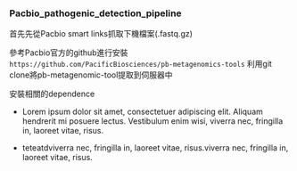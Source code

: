 ### Pacbio_pathogenic_detection_pipeline
首先先從Pacbio smart links抓取下機檔案(.fastq.gz)

參考Pacbio官方的github進行安裝`https://github.com/PacificBiosciences/pb-metagenomics-tools`
利用git clone將pb-metagenomic-tool提取到伺服器中

安裝相關的dependence

* Lorem ipsum dolor sit amet, consectetuer adipiscing elit.
  Aliquam hendrerit mi posuere lectus. Vestibulum enim wisi, 
  viverra nec, fringilla in, laoreet vitae, risus.

* teteatdviverra nec, fringilla in, laoreet vitae, risus.viverra nec, fringilla in,   laoreet vitae, risus.

